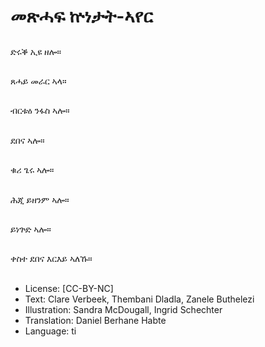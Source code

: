 # መጽሓፍ ኵነታት-ኣየር

##
ድሩቕ ኢዩ ዘሎ።

##
ጸሓይ መራር ኣላ።

##
ብርቱዕ ንፋስ ኣሎ።

##
ደበና ኣሎ።

##
ቁሪ ጌሩ ኣሎ።

##
ሕጂ ይዘንም ኣሎ።

##
ይነጕድ ኣሎ።

##
ቀስተ ደበና እርእይ ኣለኹ።

##
* License: [CC-BY-NC]
* Text: Clare Verbeek, Thembani Dladla, Zanele Buthelezi
* Illustration: Sandra McDougall, Ingrid Schechter
* Translation: Daniel Berhane Habte
* Language: ti
